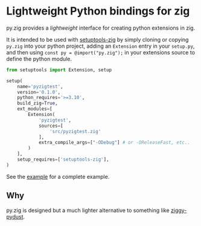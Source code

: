 # Lightweight Python bindings for zig

py.zig provides a _lightweight_ interface for creating python extensions in zig. 

It is intended to be used with [setuptools-zig](https://pypi.org/project/setuptools-zig/) by
simply cloning or copying `py.zig` into your python project, adding an `Extension` entry 
in your `setup.py`, and then using `const py = @import("py.zig");`  in your extensions 
source to define the python module. 



```py
from setuptools import Extension, setup

setup(
    name='pyzigtest',
    version='0.1.0',
    python_requires='>=3.10',
    build_zig=True,
    ext_modules=[
        Extension(
            'pyzigtest',
            sources=[
                'src/pyzigtest.zig'
            ],
            extra_compile_args=["-ODebug"] # or -OReleaseFast, etc..
        )
    ],
    setup_requires=['setuptools-zig'],
)
```



See the [example](example/) for a complete example.

## Why 

py.zig is designed but a much lighter alternative to something like [ziggy-pydust](https://github.com/spiraldb/ziggy-pydust).

